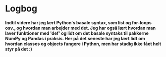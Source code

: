# Logbog
#### Indtil videre har jeg lært Python's basale syntax, som list og for-loops osv., og hvordan man arbejder med det. Jeg har også lært hvordan man laver funktioner med 'def' og lidt om det basale syntaks til pakkerne NumPy og Pandas i praksis. Her på det seneste har jeg lært lidt om hvordan classes og objects fungere i Python, men har stadig ikke fået helt styr på det :)
